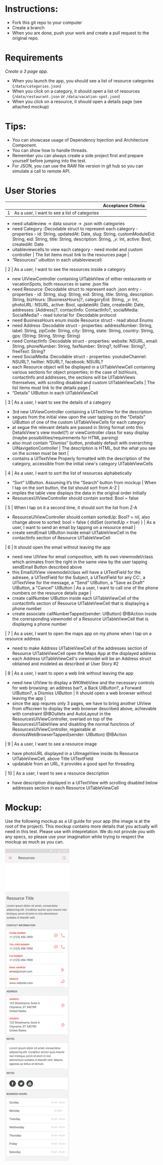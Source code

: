 # Instructions:

- Fork this git repo to your computer
- Create a branch
- When you are done, push your work and create a pull request to the original repo.

# Requirements

*Create a 3 page app.*

- When you launch the app, you should see a list of resource categories (`/data/categories.json`)
- When you click on a category, it should open a list of resources (`/data/restaurant.json` or `/data/vacation-spot.json`)
- When you click on a resource, it should open a details page (see attached mockup)

# Tips:

- You can showcase usage of Dependency Injection and Architecture Component.
- You can show how to handle threads.
- Remember you can always create a side project first and prepare yourself before jumping into the test.
- For JSON, you can use the RAW file version in git hub so you can simulate a call to remote API.

# User Stories

|    |                                                                                      | Acceptance Criteria                                                             |
|----|--------------------------------------------------------------------------------------|---------------------------------------------------------------------------------|
| 1  | As a user, I want to see a list of categories
- need uitableview -> data source -> .json with categories
- need Category :Decodable struct to represent each category - properties - id: String, updatedAt: Date, slug: String, customModuleEid: String, eid: String, title: String, description: String, _v: Int, active: Bool, createdAt: Date
- uitableviewcells to view each category - need model and custom controller
| The list items must link to the resources page                                  |
- “Resources” uibutton in each uitableviewcell


| 2  | As a user, I want to see the resources inside a category
- new UIViewController containing UITableView of either restaurants or vacationSpots, both resources in same .json file
- need Resource :Decodable struct to represent each .json entry - properties - id: String, slug: String, eid: String, title: String, description: String, bizHours: [BusinessHours]?,  categoryEid: String, _v: Int, photoURL: NSURL, active: Bool, updatedAt: Date, createdAt: Date, addresses: [Address]?, contactInfo: ContactInfo?, socialMedia: SocialMedia? - read tutorial for :Decodable protocol
- need BusinessHours enum inside Resource struct - read about Enums
- need Address :Decodable struct - properties: addressNumber: String, label: String, zipCode: String, city: String, state: String, country: String, gps: (String: String, String: String)  
- need ContactInfo :Decodable struct - properties: website: NSURL, email: String, phoneNumber: String, faxNumber: String?, tollFree: String?, freeText: String?
- need SocialMedia :Decodable struct - properties: youtubeChannel: NSURL?, twitter: NSURL?, facebook: NSURL? 
- each Resource object will be displayed in a UITableViewCell containing various sections for object properties; in the case of bizHours, contactInfo and addresses, the sections will be UITableViews themselves, with scrolling disabled and custom UITableViewCells
| The list items must link to the details page                                    |
- “Details” UIButton in each UITableViewCell


| 3  | As a user, I want to see the details of a category  
- 3rd new UIViewController containing a UITextView for the description
- segues from the initial view upon the user tapping on the "Details" UIButton of one of the custom UITableViewCells for each category
- at segue the relevant details are passed in String format onto this DetailsView's view model(?) or viewController class for easy display (maybe possibilities/requirements for HTML parsing)
- also must contain “Dismiss” button, probably default with overarching UINavigationController
| The description is HTML, but the what you see on the screen must be text        |
- contains a UITextView Properly formatted with the description of the category, accessible from the initial view's category UITableViewCells 

| 4  | As a user, I want to sort the list of resources alphabetically
- “Sort” UIButton. Assuming it’s the “Search” button from mockup
| When I tap on the sort button, the list should sort from A-Z                    |
- implies the table view displays the data in the original order initially
- ResourcesUIViewController should contain sorted: Bool = false


| 5  | When I tap on it a second time, it should sort the list from Z-A  
- ResourceUIViewController should contain sortedUp: Bool? = nil, also change above to sorted: bool = false { didSet {sortedUp = true} } 
| As a user, I want to send an email by tapping on a resource email               |
- create sendEmail UIButton inside email UITableViewCell in the contactInfo section of Resource UITableViewCell


| 6  | It should open the email without leaving the app  
- need new UIView for email composition, with its own viewmodel/class which animates from the right in the same view by the user tapping sendEmail Button described above
- this EmailUIView viewmodel/class will have a UITextField for the adresee, a UITextField for the Subject, a UITextField for any CC:, a UITextView for the message, a "Send" UIButton, a "Save as Draft" UIButton, a "Cancel" UIButton 
| As a user, I want to call one of the phone numbers on the resource details page |
- create callNumber UIButton inside each UITableViewCell of the contactInfo section of Resource UITableViewCell that is displaying a phone number
- create associate callNumberTapped(sender: UIButton) @IBAction inside the corersponding viewmodel of a Resource UITableViewCell that is displaying a phone number


| 7  | As a user, I want to open the maps app on my phone when I tap on a resource address  
- need to make Address UITableViewCell of the addresses section of Resource UITableViewCell open the Maps App at the displayed address 
- each Address UITableViewCell's viewmodel will be an Address struct obtained and modeled as described at User Story #2


| 8  | As a user, I want to open a web link without leaving the app 
- need new UIView to display a WKWebView and the necessary controls for web browsing: an address bar?, a Back UIButton?, a Forward UIButton?, a Dismiss UIButton
| It should open a web browser without leaving the app                            |
- since the app requres only 3 pages, we have to bring another UIView from offscreen to display the web browser described above, achievable with constraint @IBOutlets and AutoLayout in the ResourcesUIViewController, overlaid on top of the ResourcesUITableView and disabling the normal functinos of ResourcesUIViewController, regainable at dismissWebBrowserTapped(sender: UIButton) @IBAction 


| 9  | As a user, I want to see a resource image     
- have photoURL displayed in a UIImageView inside its Resource UITableViewCell, above Title UITextField
- updatable from an URL, it provides a good spot for threading


| 10 | As a user, I want to see a resource description         
- have description displayed in a UITextView with scrolling disabled below addresses section in each Resource UITableViewCell


# Mockup:

Use the following mockup as a UI guide for your app (the image is at the root of the project). This mockup contains more details that you actually will need in this test. Please use with intepretation. We do not provide you with any specs, so please use your imagination while trying to respect the mockup as much as you can.

![Mockup](https://github.com/quickseries/mobile-test/blob/master/resources_android.png "Mockup")
